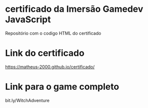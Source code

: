 # certificado da Imersão Gamedev JavaScript

Repositório com o codigo  HTML do certificado

# Link do certificado

https://matheus-2000.github.io/certificado/

# Link para o game completo

bit.ly/WitchAdventure
